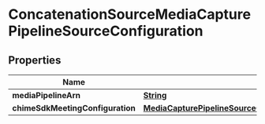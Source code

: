 

# ConcatenationSourceMediaCapturePipelineSourceConfiguration


## Properties

| Name | Type | Description | Notes |
|------------ | ------------- | ------------- | -------------|
|**mediaPipelineArn** | [**String**](String.md) |  |  |
|**chimeSdkMeetingConfiguration** | [**MediaCapturePipelineSourceConfigurationChimeSdkMeetingConfiguration**](MediaCapturePipelineSourceConfigurationChimeSdkMeetingConfiguration.md) |  |  |




